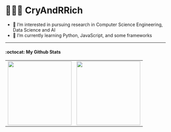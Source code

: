 # 👨🏻‍💻 CryAndRRich
- 👀 I’m interested in pursuing research in Computer Science Engineering, Data Science and AI
- 🌱 I’m currently learning Python, JavaScript, and some frameworks

---

#### :octocat:  My Github Stats
<table cellpadding="0" align="center">
  <tr style="padding: 0">
    <!-- GitHub Stats Card -->  
    <td valign="top"><img height="200" src="https://github-readme-stats.vercel.app/api?username=CryAndRRich&count_private=true&show_icons=true&theme=tokyonight&hide_border=true&custom_title=My%20GitHub%20Stats"/></td>
    <!-- GitHub Top Language Card -->
    <td valign="top"><img height="200" src="https://github-readme-stats.vercel.app/api/top-langs/?username=CryAndRRich&langs_count=6&layout=compact&theme=tokyonight&hide_border=true&hide=HTML&custom_title=Top%20Languages"/></td>
  </tr>
</table>
